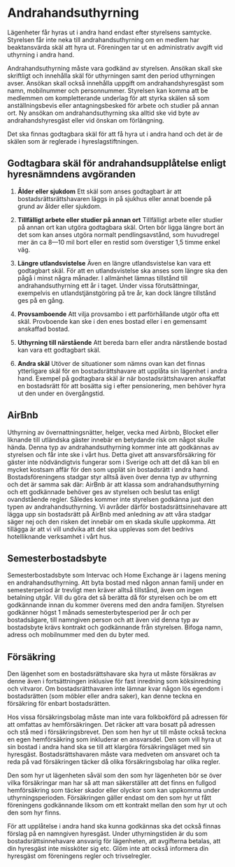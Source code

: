 # Andrahandsuthyrning

Lägenheter får hyras ut i andra hand endast efter styrelsens samtycke.
Styrelsen får inte neka till andrahandsuthyrning om en medlem har beaktansvärda
skäl att hyra ut. Föreningen tar ut en administrativ avgift vid uthyrning i
andra hand.

Andrahandsuthyrning måste vara godkänd av styrelsen. Ansökan skall ske
skriftligt och innehålla skäl för uthyrningen samt den period uthyrningen
avser. Ansökan skall också innehålla uppgift om andrahandshyresgäst som namn,
mobilnummer och personnummer. Styrelsen kan komma att be medlemmen om
kompletterande underlag för att styrka skälen så som anställningsbevis eller
antagningsbesked för arbete och studier på annan ort. Ny ansökan om
andrahandsuthyrning ska alltid ske vid byte av andrahandshyresgäst eller vid
önskan om förlängning.

Det ska finnas godtagbara skäl för att få hyra ut i andra hand och det är de
skälen som är reglerade i hyreslagstiftningen.

## Godtagbara skäl för andrahandsupplåtelse enligt hyresnämndens avgöranden

1. **Ålder eller sjukdom** Ett skäl som anses godtagbart är att
   bostadsrättsrättshavaren läggs in på sjukhus eller annat boende på grund av
   ålder eller sjukdom.

2. **Tillfälligt arbete eller studier på annan ort** Tillfälligt arbete eller
   studier på annan ort kan utgöra godtagbara skäl. Orten bör ligga längre bort
   än det som kan anses utgöra normalt pendlingsavstånd, som huvudregel mer än
   ca 8—10 mil bort eller en restid som överstiger 1,5 timme enkel väg.

3. **Längre utlandsvistelse** Även en längre utlandsvistelse kan vara ett
   godtagbart skäl. För att en utlandsvistelse ska anses som längre ska den
   pågå i minst några månader. I allmänhet lämnas tillstånd till
   andrahandsuthyrning ett år i taget. Under vissa förutsättningar, exempelvis
   en utlandstjänstgöring på tre år, kan dock längre tillstånd ges på en gång.

4. **Provsamboende** Att vilja provsambo i ett parförhållande utgör ofta ett skäl.
   Provboende kan ske i den enes bostad eller i en gemensamt anskaffad bostad.

5. **Uthyrning till närstående** Att bereda barn eller andra närstående bostad kan
   vara ett godtagbart skäl.

6. **Andra skäl** Utöver de situationer som nämns ovan kan det finnas ytterligare
   skäl för en bostadsrättshavare att upplåta sin lägenhet i andra hand.
   Exempel på godtagbara skäl är när bostadsrättshavaren anskaffat en
   bostadsrätt för att bosätta sig i efter pensionering, men behöver hyra ut
   den under en övergångstid.

## AirBnb

Uthyrning av övernattningsnätter, helger, vecka med Airbnb, Blocket eller
liknande till utländska gäster innebär en betydande risk om något skulle hända.
Denna typ av andrahandsuthyrning kommer inte att godkännas av styrelsen och får
inte ske i vårt hus. Detta givet att ansvarsförsäkring för gäster inte
nödvändigtvis fungerar som i Sverige och att det då kan bli en mycket kostsam
affär för den som upplät sin bostadsrätt i andra hand. Bostadsföreningens
stadgar styr alltså även över denna typ av uthyrning och det är samma sak där:
AirBnb är att klassa som andrahandsuthyrning och ett godkännade behöver ges av
styrelsen och beslut tas enligt ovandstående regler. Således kommer inte
styrelsen godkänna just den typen av andrahandsuthyrning. Vi avråder därför
bostadsrättsinnehavare att lägga upp sin bostadsrätt på AirBnb med anledning av
att våra stadgar säger nej och den risken det innebär om en skada skulle
uppkomma. Att tillägga är att vi vill undvika att det ska upplevas som det
bedrivs hotelliknande verksamhet i vårt hus.

## Semesterbostadsbyte

Semesterbostadsbyte som Intervac och Home Exchange är i lagens mening en
andrahandsuthyrning. Att byta bostad med någon annan familj under en
semesterperiod är trevligt men kräver alltså tillstånd, även om ingen betalning
utgår. Vill du göra det så berätta då för styrelsen och be om ett godkännande
innan du kommer överens med den andra familjen. Styrelsen godkänner högst 1
månads semesterbytesperiod per år och per bostadsägare, till namngiven person
och att även vid denna typ av bostadsbyte krävs kontrakt och godkännande från
styrelsen. Bifoga namn, adress och mobilnummer med den du byter med.

## Försäkring

Den lägenhet som en bostadsrättshavare ska hyra ut måste försäkras
av denne även i fortsättningen inklusive för fast inredning som köksinredning
och vitvaror. Om bostadsrätthavaren inte lämnar kvar någon lös egendom i
bostadsrätten (som möbler eller andra saker), kan denne teckna en försäkring
för enbart bostadsrätten.

Hos vissa försäkringsbolag måste man inte vara folkbokförd på adressen för att
omfattas av hemförsäkringen. Det räcker att vara bosatt på adressen och stå med
i försäkringsbrevet. Den som hen hyr ut till måste också teckna en egen
hemförsäkring som inkluderar en ansvarsdel. Den som vill hyra ut sin bostad i
andra hand ska se till att klargöra försäkringsläget med sin hyresgäst.
Bostadsrättshavaren måste vara medveten om ansvaret och ta reda på vad
försäkringen täcker då olika försäkringsbolag har olika regler.

Den som hyr ut lägenheten såväl som den som hyr lägenheten bör se över vilka
försäkringar man har så att man säkerställer att det finns en fullgod
hemförsäkring som täcker skador eller olyckor som kan uppkomma under
uthyrningsperioden. Försäkringen gäller endast om den som hyr ut fått
föreningens godkännande liksom om ett kontrakt mellan den som hyr ut och den
som hyr finns.

För att upplåtelse i andra hand ska kunna godkännas ska det också finnas
förslag på en namngiven hyresgäst. Under uthyrningstiden är du som
bostadsrättsinnehavare ansvarig för lägenheten, att avgifterna betalas, att din
hyresgäst inte missköter sig etc. Glöm inte att också informera din hyresgäst
om föreningens regler och trivselregler.
